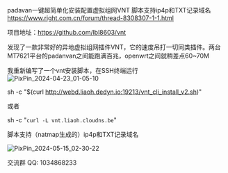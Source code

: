 padavan一键超简单化安装配置虚拟组网VNT 脚本支持ip4p和TXT记录域名
https://www.right.com.cn/forum/thread-8308307-1-1.html

项目地址：https://github.com/lbl8603/vnt

发现了一款非常好的异地虚拟组网插件VNT，它的速度吊打一切同类插件。两台MT7621平台的padanvan之间能跑满百兆，openwrt之间就稍差点60~70M

我重新编写了一个vnt安装脚本，在SSH终端运行
![PixPin_2024-04-23_01-05-10](https://github.com/lhongcai/padavan_vnt_cli_script/assets/169835886/59563811-e442-4a21-94a9-8a497fd0178d)

sh -c "$(curl http://webd.liaoh.dedyn.io:19213/vnt_cli_install_v2.sh)"

或者

sh -c "`curl -L vnt.liaoh.cloudns.be`"

脚本支持（natmap生成的）ip4p和TXT记录域名

![PixPin_2024-05-15_02-30-22](https://github.com/lhongcai/padavan_vnt_cli_script/assets/169835886/6d9a820a-678d-43a0-b764-3c7806188ef5)


交流群
QQ: 1034868233
